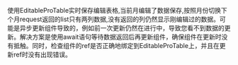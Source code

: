 使用EditableProTable实时保存编辑表格,当前月编辑了数据保存,按照月份切换下个月request返回的list只有两列数据,没有返回的列仍然显示刚编辑过的数据。可能是异步更新组件导致的，例如前一次更新仍然在进行中，导致您看不到数据的更新。解决方案是使用await语句等待数据返回后再更新组件，确保组件在更新时没有抵触。同时，检查组件的ref是否正确地绑定到EditableProTable上，并且在更新ref时没有出现错误。
